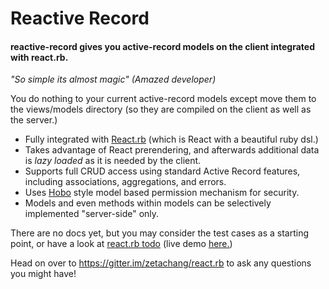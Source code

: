# Reactive Record

#### reactive-record gives you active-record models on the client integrated with react.rb.

*"So simple its almost magic" (Amazed developer)*

You do nothing to your current active-record models except move them to the views/models directory (so they are compiled on the client as well as the server.)

* Fully integrated with [React.rb](https://github.com/zetachang/react.rb/wiki) (which is React with a beautiful ruby dsl.)
* Takes advantage of React prerendering, and afterwards additional data is *lazy loaded* as it is needed by the client.
* Supports full CRUD access using standard Active Record features, including associations, aggregations, and errors.
* Uses [Hobo](http://www.hobocentral.net/manual/permissions) style model based permission mechanism for security.
* Models and even methods within models can be selectively implemented "server-side" only.

There are no docs yet, but you may consider the test cases as a starting point, or have a look at [react.rb todo](https://reactiverb-todo.herokuapp.com/) (live demo [here.](https://reactiverb-todo.herokuapp.com/))

Head on over to https://gitter.im/zetachang/react.rb to ask any questions you might have!
